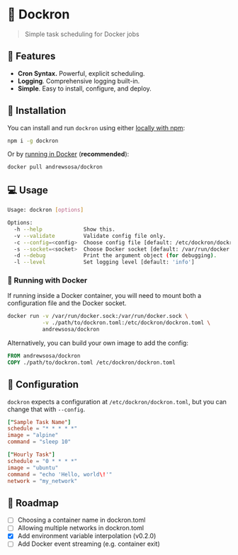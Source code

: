 # :whale: Dockron
> Simple task scheduling for Docker jobs

## :rocket: Features
* **Cron Syntax.** Powerful, explicit scheduling.
* **Logging**. Comprehensive logging built-in.
* **Simple**. Easy to install, configure, and deploy.


## :hammer: Installation
You can install and run `dockron` using either [locally with npm](https://npmjs.org/package/dockron):

```sh
npm i -g dockron
```

Or by [running in Docker](#running-with-docker) (**recommended**):
```sh
docker pull andrewsosa/dockron
```


## :computer: Usage
```sh
Usage: dockron [options]

Options:
  -h --help             Show this.
  -v --validate         Validate config file only.
  -c --config=<config>  Choose config file [default: /etc/dockron/dockron.toml]
  -s --socket=<socket>  Choose Docker socket [default: /var/run/docker.sock]
  -d --debug            Print the argument object (for debugging).
  -l --level            Set logging level [default: 'info']
```

### :whale: Running with Docker
If running inside a Docker container, you will need to mount both a configuration file and the Docker socket.

```sh
docker run -v /var/run/docker.sock:/var/run/docker.sock \
           -v ./path/to/dockron.toml:/etc/dockron/dockron.toml \
           andrewsosa/dockron
```

Alternatively, you can build your own image to add the config:

```dockerfile
FROM andrewsosa/dockron
COPY ./path/to/dockron.toml /etc/dockron/dockron.toml
```

## :ledger: Configuration
`dockron` expects a configuration at `/etc/dockron/dockron.toml`, but you can change that with `--config`.

```toml
["Sample Task Name"]
schedule = "* * * * *"
image = "alpine"
command = "sleep 10"

["Hourly Task"]
schedule = "0 * * * *"
image = "ubuntu"
command = "echo 'Hello, world\!'"
network = "my_network"
```

<!-- ## :warning: Known Issues
* Event parsing sometimes yields a `Unexpected token { in JSON at position 314`. This shouldn't affect functionality, just might disrupt event logging slightly. (#4) -->


## :car: Roadmap
- [ ] Choosing a container name in dockron.toml
- [ ] Allowing multiple networks in dockron.toml
- [x] Add environment variable interpolation (v0.2.0)
- [ ] Add Docker event streaming (e.g. container exit)
